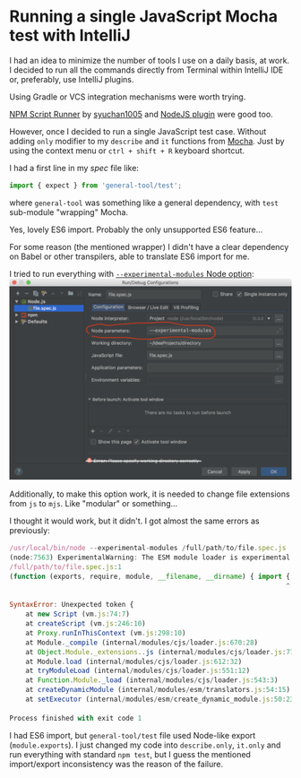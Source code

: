 # Running a single JavaScript Mocha test with IntelliJ

I had an idea to minimize the number of tools I use on a daily basis, at work. I decided to run all the commands directly from Terminal within IntelliJ IDE or, preferably, use IntelliJ plugins.

Using Gradle or VCS integration mechanisms were worth trying.

[NPM Script Runner](https://plugins.jetbrains.com/plugin/10297-npm-script-runner) by [syuchan1005](https://twitter.com/syu_chan_1005) and [NodeJS plugin](https://plugins.jetbrains.com/plugin/6098-nodejs) were good too.

However, once I decided to run a single JavaScript test case. Without adding `only` modifier to my `describe` and `it` functions from [Mocha](https://mochajs.org/). Just by using the context menu or `ctrl + shift + R` keyboard shortcut.

I had a first line in my _spec_ file like:
```javascript
import { expect } from 'general-tool/test';
```
where `general-tool` was something like a general dependency, with `test` sub-module "wrapping" Mocha.

Yes, lovely ES6 import. Probably the only unsupported ES6 feature...

For some reason (the mentioned wrapper) I didn't have a clear dependency on Babel or other transpilers, able to translate ES6 import for me.

I tried to run everything with [`--experimental-modules` Node option](https://nodejs.org/api/cli.html#cli_experimental_modules):
![IntelliJ Node configuration](../../img/node_config.png)

Additionally, to make this option work, it is needed to change file extensions from `js` to `mjs`. Like "modular" or something...

I thought it would work, but it didn't. I got almost the same errors as previously:

```javascript
/usr/local/bin/node --experimental-modules /full/path/to/file.spec.js
(node:7563) ExperimentalWarning: The ESM module loader is experimental.
/full/path/to/file.spec.js:1
(function (exports, require, module, __filename, __dirname) { import { expect } from 'general-tool/test';
                                                                     ^

SyntaxError: Unexpected token {
    at new Script (vm.js:74:7)
    at createScript (vm.js:246:10)
    at Proxy.runInThisContext (vm.js:298:10)
    at Module._compile (internal/modules/cjs/loader.js:670:28)
    at Object.Module._extensions..js (internal/modules/cjs/loader.js:713:10)
    at Module.load (internal/modules/cjs/loader.js:612:32)
    at tryModuleLoad (internal/modules/cjs/loader.js:551:12)
    at Function.Module._load (internal/modules/cjs/loader.js:543:3)
    at createDynamicModule (internal/modules/esm/translators.js:54:15)
    at setExecutor (internal/modules/esm/create_dynamic_module.js:50:23)

Process finished with exit code 1
```

I had ES6 import, but `general-tool/test` file used Node-like export (`module.exports`). I just changed my code into `describe.only`, `it.only` and run everything with standard `npm test`, but I guess the mentioned import/export inconsistency was the reason of the failure.
